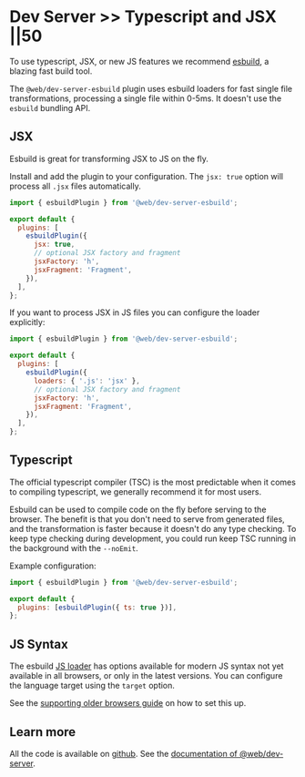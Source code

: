 # Dev Server >> Typescript and JSX ||50

To use typescript, JSX, or new JS features we recommend [esbuild](https://github.com/evanw/esbuild), a blazing fast build tool.

The `@web/dev-server-esbuild` plugin uses esbuild loaders for fast single file transformations, processing a single file within 0-5ms. It doesn't use the `esbuild` bundling API.

## JSX

Esbuild is great for transforming JSX to JS on the fly.

Install and add the plugin to your configuration. The `jsx: true` option will process all `.jsx` files automatically.

```js
import { esbuildPlugin } from '@web/dev-server-esbuild';

export default {
  plugins: [
    esbuildPlugin({
      jsx: true,
      // optional JSX factory and fragment
      jsxFactory: 'h',
      jsxFragment: 'Fragment',
    }),
  ],
};
```

If you want to process JSX in JS files you can configure the loader explicitly:

```js
import { esbuildPlugin } from '@web/dev-server-esbuild';

export default {
  plugins: [
    esbuildPlugin({
      loaders: { '.js': 'jsx' },
      // optional JSX factory and fragment
      jsxFactory: 'h',
      jsxFragment: 'Fragment',
    }),
  ],
};
```

## Typescript

The official typescript compiler (TSC) is the most predictable when it comes to compiling typescript, we generally recommend it for most users.

Esbuild can be used to compile code on the fly before serving to the browser. The benefit is that you don't need to serve from generated files, and the transformation is faster because it doesn't do any type checking. To keep type checking during development, you could run keep TSC running in the background with the `--noEmit`.

Example configuration:

```js
import { esbuildPlugin } from '@web/dev-server-esbuild';

export default {
  plugins: [esbuildPlugin({ ts: true })],
};
```

## JS Syntax

The esbuild [JS loader](https://esbuild.github.io/content-types/#javascript) has options available for modern JS syntax not yet available in all browsers, or only in the latest versions. You can configure the language target using the `target` option.

See the [supporting older browsers guide](./supporting-older-browsers.md) on how to set this up.

## Learn more

All the code is available on [github](https://github.com/modernweb-dev/example-projects/tree/master/guides/dev-server).
See the [documentation of @web/dev-server](../../docs/dev-server/overview.md).
